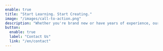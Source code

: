 ```yaml
---
enable: true
title: "Start Learning. Start Creating."
image: "/images/call-to-action.png"
description: "Whether you're brand new or have years of experience, our inclusive workshops are here to help you build confidence, community, and skills."
button:
  enable: true
  label: "Contact Us"
  link: "/en/contact"
---
```

